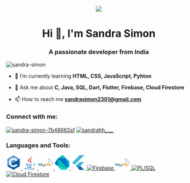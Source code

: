 <p align="center"><img src="https://media4.giphy.com/media/YAy9NNu16pYYg/giphy.gif?cid=6c09b952h427k2k1ckk8oednl1lfv96o6f6w9wtdwyr3zu9s&ep=v1_internal_gif_by_id&rid=giphy.gif&ct=g" width="700"></p>
<h1 align="center">Hi 👋, I'm Sandra Simon</h1>
<h3 align="center">A passionate developer from India</h3>

<p align="left"> <img src="https://komarev.com/ghpvc/?username=sandra-simon&label=Profile%20views&color=0e75b6&style=flat" alt="sandra-simon" /> </p>

- 🌱 I’m currently learning **HTML, CSS, JavaScript, Pyhton**

- 💬 Ask me about **C, Java, SQL, Dart, Flutter, Firebase, Cloud Firestore**

- 📫 How to reach me **sandrasimon2301@gmail.com**

<h3 align="left">Connect with me:</h3>
<p align="left">
<a href="https://linkedin.com/in/sandra-simon-7b48662a1" target="blank"><img align="center" src="https://raw.githubusercontent.com/rahuldkjain/github-profile-readme-generator/master/src/images/icons/Social/linked-in-alt.svg" alt="sandra-simon-7b48662a1" height="30" width="40" /></a>
<a href="https://instagram.com/sandrahh_.__" target="blank"><img align="center" src="https://raw.githubusercontent.com/rahuldkjain/github-profile-readme-generator/master/src/images/icons/Social/instagram.svg" alt="sandrahh_.__" height="30" width="40" /></a>
</p>

<h3 align="left">Languages and Tools:</h3>
<p align="left"> <a href="https://www.cprogramming.com/" target="_blank" rel="noreferrer"> <img src="https://raw.githubusercontent.com/devicons/devicon/master/icons/c/c-original.svg" alt="c" width="40" height="40"/> </a> <a href="https://www.java.com" target="_blank" rel="noreferrer"> <img src="https://raw.githubusercontent.com/devicons/devicon/master/icons/java/java-original.svg" alt="java" width="40" height="40"/> </a> <a href="https://www.mysql.com/" target="_blank" rel="noreferrer"> <img src="https://raw.githubusercontent.com/devicons/devicon/master/icons/mysql/mysql-original-wordmark.svg" alt="mysql" width="40" height="40"/> </a> <a href="https://dart.dev/" target="_blank" rel="noreferrer"> 
    <img src="https://raw.githubusercontent.com/devicons/devicon/master/icons/dart/dart-original.svg" alt="Dart" width="40" height="40"/> 
  </a>
  <a href="https://flutter.dev/" target="_blank" rel="noreferrer"> 
    <img src="https://raw.githubusercontent.com/devicons/devicon/master/icons/flutter/flutter-original.svg" alt="Flutter" width="40" height="40"/> 
  </a> <a href="https://firebase.google.com/" target="_blank" rel="noreferrer"> 
    <img src="https://www.vectorlogo.zone/logos/firebase/firebase-icon.svg" alt="Firebase" width="40" height="40"/> 
  </a>  
  <a href="https://www.mysql.com/" target="_blank" rel="noreferrer"> 
    <img src="https://raw.githubusercontent.com/devicons/devicon/master/icons/mysql/mysql-original-wordmark.svg" alt="MySQL" width="40" height="40"/> 
  </a>
  <a href="https://www.oracle.com/database/technologies/appdev/plsql.html" target="_blank" rel="noreferrer"> 
    <img src="https://upload.wikimedia.org/wikipedia/commons/thumb/3/3f/PLSQL_Database_logo.svg/1024px-PLSQL_Database_logo.svg.png" alt="PL/SQL" width="40" height="40"/> 
  </a>
  <a href="https://cloud.google.com/firestore" target="_blank" rel="noreferrer"> 
    <img src="https://www.vectorlogo.zone/logos/firebase/firebase-icon.svg" alt="Cloud Firestore" width="40" height="40"/> 
  </a> </p>
